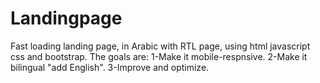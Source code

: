 # Landingpage
Fast loading landing page, in Arabic with RTL page, using html javascript css and bootstrap.
The goals are:
1-Make it mobile-respnsive.
2-Make it bilingual "add English".
3-Improve and optimize.
